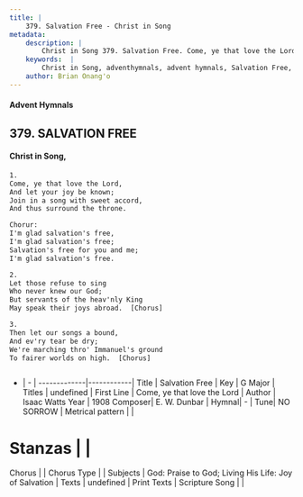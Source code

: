 ```yaml
---
title: |
    379. Salvation Free - Christ in Song
metadata:
    description: |
        Christ in Song 379. Salvation Free. Come, ye that love the Lord, And let your joy be known; Join in a song with sweet accord, And thus surround the throne. Chorur: I'm glad salvation's free, I'm glad salvation's free; Salvation's free for you and me; I'm glad salvation's free.
    keywords:  |
        Christ in Song, adventhymnals, advent hymnals, Salvation Free, Come, ye that love the Lord. 
    author: Brian Onang'o
---
```


#### Advent Hymnals
## 379. SALVATION FREE
####  Christ in Song,

```txt
1.
Come, ye that love the Lord,
And let your joy be known;
Join in a song with sweet accord,
And thus surround the throne.

Chorur:
I'm glad salvation's free,
I'm glad salvation's free;
Salvation's free for you and me;
I'm glad salvation's free.

2.
Let those refuse to sing
Who never knew our God;
But servants of the heav'nly King
May speak their joys abroad.  [Chorus]

3.
Then let our songs a bound,
And ev'ry tear be dry;
We're marching thro' Immanuel's ground
To fairer worlds on high.  [Chorus]



```

- |   -  |
-------------|------------|
Title | Salvation Free |
Key | G Major |
Titles | undefined |
First Line | Come, ye that love the Lord |
Author | Isaac Watts
Year | 1908
Composer| E. W. Dunbar |
Hymnal|  - |
Tune| NO SORROW |
Metrical pattern | |
# Stanzas |  |
Chorus |  |
Chorus Type |  |
Subjects | God: Praise to God; Living His Life: Joy of Salvation |
Texts | undefined |
Print Texts | 
Scripture Song |  |
    
